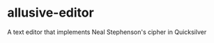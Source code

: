 allusive-editor
===============

A text editor that implements Neal Stephenson's cipher in Quicksilver
